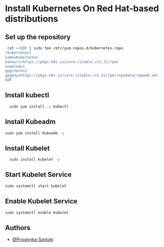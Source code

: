 

# Install Kubernetes On Red Hat-based distributions

## Set up the repository

```bash
 cat <<EOF | sudo tee /etc/yum.repos.d/kubernetes.repo
[kubernetes]
name=Kubernetes
baseurl=https://pkgs.k8s.io/core:/stable:/v1.31/rpm/
enabled=1
gpgcheck=1
gpgkey=https://pkgs.k8s.io/core:/stable:/v1.31/rpm/repodata/repomd.xml.key
EOF
```
## Install kubectl

```bash
  sudo yum install -y kubectl
```
## Install Kubeadm

```bash
sudo yum install Kubeadm -y
```
## Install Kubelet

```bash
  sudo install kubelet -y
  ```
## Start Kubelet Service

```bash
sudo systemctl start kubelet 
```
## Enable Kubelet Service

```bash
sudo systemctl enable kubelet 
```
## Authors

- [@Priyannka-Santoki](https://www.github.com/priyannkasantoki1)
